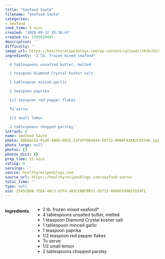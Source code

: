 ```yaml
---
title: "Seafood Saute"
filename: "Seafood-Saute"
categories:
- Seafood
cook_time: 5 mins
created: '2020-09-12 19:36:47'
created_ts: 1599939407
description: ''
difficulty: ''
image_url: https://healthyrecipesblogs.com/wp-content/uploads/2016/03/seafood-saute1-300x200.jpg
ingredients: '2 lb. frozen mixed seafood*

  4 tablespoons unsalted butter, melted

  1 teaspoon Diamond Crystal kosher salt

  1 tablespoon minced garlic

  1 teaspoon paprika

  1/2 teaspoon red pepper flakes

  To serve:

  1/2 small lemon

  2 tablespoons chopped parsley'
intrash: 0
name: Seafood Saute
photo: DBD08C92-0148-4BD8-8915-21F6FF804944-50715-0008F83AA2CA9346.jpg
photo_large: null
photos: []
photos_dict: {}
prep_time: 15 mins
rating: 0
servings: ''
source: healthyrecipesblogs.com
source_url: https://healthyrecipesblogs.com/seafood-saute/
total_time: ''
type: null
uid: 2545CB6B-7EEA-46C3-97F4-485CEBBFBB71-50715-0008F838B37D34F1
---
```

<div class="large-8 medium-7 columns" id="writeup">	</div><!-- #writeup -->
</div><!-- #row-one -->
<div class="row" id="row-two">	<div class="medium-4 small-5 columns"><h4 id="ingredients">Ingredients</h4><div class="box box-ingredients content"><ul>
<li>2 lb. frozen mixed seafood*</li>
<li>4 tablespoons unsalted butter, melted</li>
<li>1 teaspoon Diamond Crystal kosher salt</li>
<li>1 tablespoon minced garlic</li>
<li>1 teaspoon paprika</li>
<li>1/2 teaspoon red pepper flakes</li>
<li>To serve:</li>
<li>1/2 small lemon</li>
<li>2 tablespoons chopped parsley</li>
</ul>
</div>	</div>	<div class="medium-6 small-7 columns">	</div>